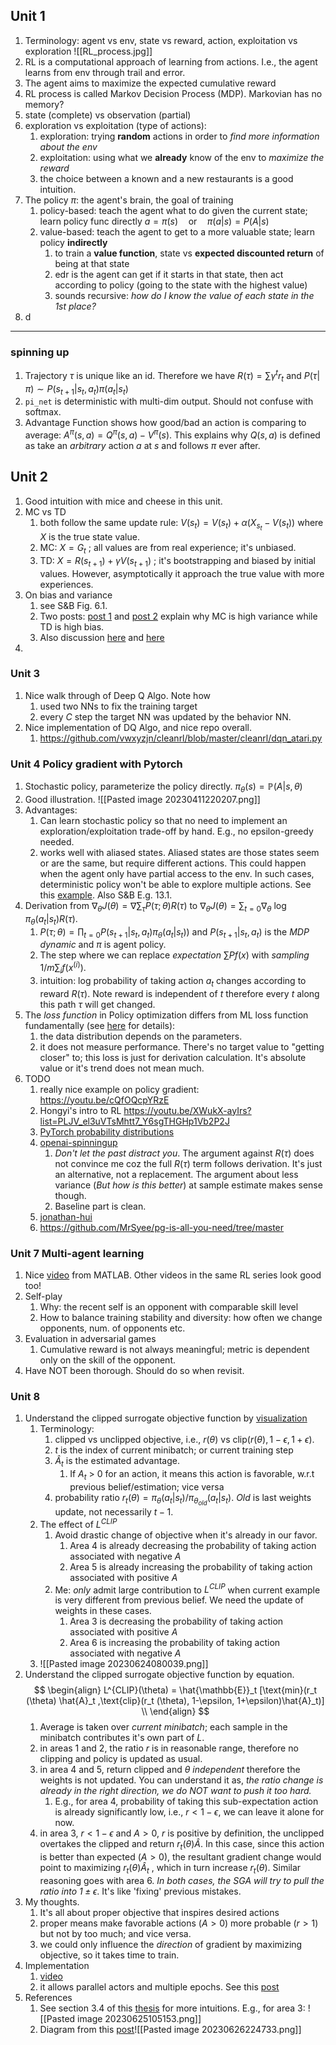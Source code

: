 ## Unit 1
1. Terminology: agent vs env, state vs reward, action, exploitation vs exploration
![[RL_process.jpg]]
2. RL is a computational approach of learning from actions. I.e., the agent learns from env through trail and error.
3. The agent aims to maximize the expected cumulative reward
4. RL process is called Markov Decision Process (MDP). Markovian has no memory?
5. state (complete) vs observation (partial)
6. exploration vs exploitation (type of actions): 
	1. exploration: trying **random** actions in order to *find more information about the env*
	2. exploitation: using what we **already** know of the env to *maximize the reward*
	3. the choice between a known and a new restaurants is a good intuition.
7. The policy $\pi$: the agent's brain, the goal of training
	1. policy-based: teach the agent what to do given the current state; learn policy func directly
			$a = \pi (s)\quad \mathrm{or} \quad \pi(a|s) = P(A|s)$
	2. value-based: teach the agent to get to a more valuable state; learn policy **indirectly**
		1. to train a **value function**, state vs **expected discounted return** of being at that state
		2. edr is the agent can get if it starts in that state, then act according to policy (going to the state with the highest value)
		3. sounds recursive: *how do I know the value of each state in the 1st place?*
8. d

---


### spinning up
1. Trajectory $\tau$ is unique like an id. Therefore we have $R(\tau) = \sum \gamma^t r_t$ and $P(\tau|\pi) \sim P(s_{t+1}|s_t, a_t)\pi(a_t|s_t)$ 
2. `pi_net` is deterministic with multi-dim output. Should not confuse with softmax.
3. Advantage Function shows how good/bad an action is comparing to average: $A^{\pi}(s, a)=Q^{\pi}(s, a)-V^{\pi}(s)$. This explains why $Q(s, a)$ is defined as take an *arbitrary* action $a$ at $s$ and follows $\pi$ ever after. 

## Unit 2
1. Good intuition with mice and cheese in this unit.
2. MC vs TD
	1. both follow the same update rule: $V(s_t) = V(s_t) + \alpha (X_{s_t} - V(s_t))$ where $X$ is the true state value.
	2. MC: $X = G_t$ ; all values are from real experience; it's unbiased.
	3. TD: $X = R(s_{t+1}) + \gamma V(s_{t+1})$ ; it's bootstrapping and biased by initial values. However, asymptotically it approach the true value with more experiences.
3. On bias and variance
	1. see S&B Fig. 6.1. 
	2. Two posts: [post 1](https://www.endtoend.ai/blog/bias-variance-tradeoff-in-reinforcement-learning/) and [post 2](https://blog.mlreview.com/making-sense-of-the-bias-variance-trade-off-in-deep-reinforcement-learning-79cf1e83d565explains) explain why MC is high variance while TD is high bias. 
	3. Also discussion [here](https://stats.stackexchange.com/questions/355820/why-do-temporal-difference-td-methods-have-lower-variance-than-monte-carlo-met) and [here](https://stats.stackexchange.com/questions/336974/when-are-monte-carlo-methods-preferred-over-temporal-difference-ones)
4. 


### Unit 3
1. Nice walk through of Deep Q Algo. Note how
	1. used two NNs to fix the training target
	2. every $C$ step the target NN was updated by the behavior NN.
2. Nice implementation of DQ Algo, and nice repo overall.
	1. https://github.com/vwxyzjn/cleanrl/blob/master/cleanrl/dqn_atari.py

### Unit 4 Policy gradient with Pytorch
1. Stochastic policy, parameterize the policy directly. $\pi_{\theta}(s)=\mathbb{P}(A|s, \theta)$
2. Good illustration. ![[Pasted image 20230411220207.png]]
3. Advantages:
	1. Can learn stochastic policy so that no need to implement an exploration/exploitation trade-off by hand. E.g., no epsilon-greedy needed.
	2. works well with aliased states. Aliased states are those states seem or are the same, but require different actions. This could happen when the agent only have partial access to the env. In such cases, deterministic policy won't be able to explore multiple actions. See this [example](https://youtu.be/y3oqOjHilio?t=1465). Also S&B E.g. 13.1.
4. Derivation from $\nabla_\theta J(\theta) = \nabla \sum_{\tau} P(\tau; \theta) R(\tau)$  to  $\nabla_\theta J(\theta) = \sum_{t=0} \nabla_{\theta} \ \log \pi_{\theta}(a_t|s_t)R(\tau)$.
	1. $P(\tau;\theta)=\prod_{t=0} P(s_{t+1}|s_t, a_t) \pi_{\theta}(a_t|s_t))$ and $P(s_{t+1}|s_t, a_t)$ is the *MDP dynamic* and $\pi$ is agent policy.
	2. The step where we can replace *expectation* $\sum P f(x)$ with *sampling* $1/m \sum_{i} f(x^{(i)})$. 
	3. intuition: log probability of taking action $a_t$ changes according to reward $R(\tau)$. Note reward is independent of $t$ therefore every $t$ along this path $\tau$ will get changed.
5. The *loss function* in Policy optimization differs from ML loss function fundamentally (see [here](https://spinningup.openai.com/en/latest/spinningup/rl_intro3.html#implementing-the-simplest-policy-gradient) for details):
	1. the data distribution depends on the parameters.
	2. it does not measure performance. There's no target value to "getting closer" to; this loss is just for derivation calculation. It's absolute value or it's trend does not mean much.
6. TODO
	1. really nice example on policy gradient: https://youtu.be/cQfOQcpYRzE
	2. Hongyi's intro to RL https://youtu.be/XWukX-ayIrs?list=PLJV_el3uVTsMhtt7_Y6sgTHGHp1Vb2P2J
	3. [PyTorch probability distributions](https://pytorch.org/docs/stable/distributions.html#)
	4. [openai-spinningup](https://spinningup.openai.com/en/latest/spinningup/rl_intro3.html)
		1. *Don't let the past distract you*. The argument against $R(\tau)$ does not convince me coz the full $R(\tau)$ term follows derivation. It's just an alternative, not a replacement. The argument about less variance (*But how is this better*) at sample estimate makes sense though.
		2. Baseline part is clean.
	5. [jonathan-hui](https://jonathan-hui.medium.com/rl-policy-gradients-explained-9b13b688b146)
	6. https://github.com/MrSyee/pg-is-all-you-need/tree/master

### Unit 7 Multi-agent learning
1. Nice [video](https://youtu.be/qgb0gyrpiGk) from MATLAB. Other videos in the same RL series look good too!
2. Self-play
	1. Why: the recent self is an opponent with comparable skill level
	2. How to balance training stability and diversity: how often we change opponents, num. of opponents etc.
3. Evaluation in adversarial games
	1. Cumulative reward is not always meaningful; metric is dependent only on the skill of the opponent.
4. Have NOT been thorough. Should do so when revisit.

### Unit 8
1. Understand the clipped surrogate objective function by [visualization](https://huggingface.co/learn/deep-rl-course/unit8/visualize?fw=pt)
	1. Terminology: 
		1. clipped vs unclipped objective, i.e., $r(\theta)$ vs $\text{clip}(r(\theta), 1-\epsilon, 1+\epsilon)$.
		2. $t$ is the index of current minibatch; or current training step
		3. $\hat{A}_t$ is the estimated advantage.
			1. If $A_t$ > 0 for an action, it means this action is favorable, w.r.t previous belief/estimation; vice versa	  
		4. probability ratio $r_t (\theta)=\pi_{\theta}(a_t|s_t)/\pi_{\theta_{old}}(a_t|s_t)$. *Old* is last weights update, not necessarily $t-1$.
	2. The effect of $L^{CLIP}$
		1. Avoid drastic change of objective when it's already in our favor. 
			1. Area 4 is already decreasing the probability of taking action associated with negative $A$
			2. Area 5 is already increasing the probability of taking action associated with positive $A$
		2. Me: *only* admit large contribution to $L^{CLIP}$ when current example is very different from previous belief. We need the update of weights in these cases.
			1. Area 3 is decreasing the probability of taking action associated with positive $A$
			2. Area 6 is increasing the probability of taking action associated with negative $A$ 
	3. ![[Pasted image 20230624080039.png]]
2. Understand the clipped surrogate objective function by equation.
		$$
	\begin{align}
		L^{CLIP}(\theta) = \hat{\mathbb{E}}_t [\text{min}(r_t (\theta) \hat{A}_t ,\text{clip}(r_t (\theta), 1-\epsilon, 1+\epsilon)\hat{A}_t)] \\
	\end{align}
	$$
	1. Average is taken over *current minibatch*; each sample in the minibatch contributes it's own part of $L$.
	2. in areas 1 and 2, the ratio $r$ is in reasonable range, therefore no clipping and policy is updated as usual. 
	3. in area 4 and 5, return clipped and $\theta$ *independent* therefore the weights is not updated. You can understand it as, *the ratio change is already in the right direction, we do NOT want to push it too hard.* 
		1. E.g., for area 4, probability of taking this sub-expectation action is already significantly low, i.e., $r<1-\epsilon$, we can leave it alone for now.
	4. in area 3, $r < 1-\epsilon$ and $A>0$, $r$ is positive by definition, the unclipped overtakes the clipped and return $r_t(\theta)\hat{A}$. In this case, since this action is better than expected ($A>0$), the resultant gradient change would point to maximizing $r_t(\theta)\hat{A}_t$ , which in turn increase $r_t(\theta)$. Similar reasoning goes with area 6. *In both cases, the SGA will try to pull the ratio into $1\pm \epsilon$*. It's like 'fixing' previous mistakes.
3. My thoughts.
	1. It's all about proper objective that inspires desired actions
	2. proper means make favorable actions ($A>0$) more probable ($r>1$) but not by too much; and vice versa.
	3. we could only influence the *direction* of gradient by maximizing objective, so it takes time to train.
4. Implementation
	1.  [video](https://www.youtube.com/watch?v=MEt6rrxH8W4&ab_channel=Weights%26Biases)
	2. it allows parallel actors and multiple epochs. See this [post](https://stackoverflow.com/questions/46422845/what-is-the-way-to-understand-proximal-policy-optimization-algorithm-in-rl)
5. References
	1. See section 3.4 of this [thesis](https://fse.studenttheses.ub.rug.nl/25709/1/mAI_2021_BickD.pdf) for more intuitions. E.g., for area 3: ![[Pasted image 20230625105153.png]]
	2. Diagram from this [post](https://stackoverflow.com/questions/46422845/what-is-the-way-to-understand-proximal-policy-optimization-algorithm-in-rl)![[Pasted image 20230626224733.png]]


